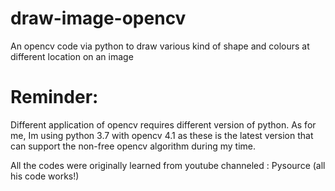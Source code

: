 # draw-image-opencv
An opencv code via python to draw various kind of shape and colours at different location on an image

# Reminder:

Different application of opencv requires different version of python. As for me, Im using python 3.7 with opencv 4.1 as these is the latest version that can support the non-free opencv algorithm during my time.

All the codes were originally learned from youtube channeled : Pysource (all his code works!)
